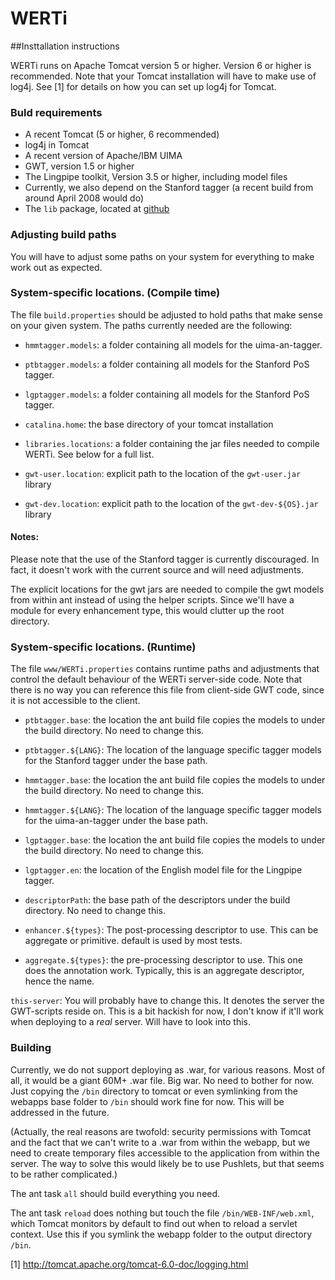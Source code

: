 # WERTi

##Insttallation instructions

WERTi runs on Apache Tomcat version 5 or higher. Version 6 or higher is
recommended. Note that your Tomcat installation will have to make use of log4j.
See [1] for details on how you can set up log4j for Tomcat.

### Buld requirements
* A recent Tomcat (5 or higher, 6 recommended)
* log4j in Tomcat
* A recent version of Apache/IBM UIMA
* GWT, version 1.5 or higher
* The Lingpipe toolkit, Version 3.5 or higher, including model files
* Currently, we also depend on the Stanford tagger (a recent build from around April 2008 would do)
* The `lib` package, located at [github](http://github.com/adimit/lib)

### Adjusting build paths

You will have to adjust some paths on your system for everything to make work
out as expected.

### System-specific locations. (Compile time)

The file `build.properties` should be adjusted to hold paths that make sense on
your given system. The paths currently needed are the following:

* `hmmtagger.models`: a folder containing all models for the uima-an-tagger.
* `ptbtagger.models`: a folder containing all models for the Stanford PoS tagger.
* `lgptagger.models`: a folder containing all models for the Stanford PoS
tagger.

* `catalina.home`: the base directory of your tomcat installation

* `libraries.locations`: a folder containing the jar files needed to compile
WERTi.  See below for a full list.

* `gwt-user.location`:  explicit path to the location of the `gwt-user.jar` library 
* `gwt-dev.location`: explicit path to the location of the `gwt-dev-${OS}.jar` library

#### Notes:

Please note that the use of the Stanford tagger is currently discouraged. In
fact, it doesn't work with the current source and will need adjustments.

The explicit locations for the gwt jars are needed to compile the gwt models
from within ant instead of using the helper scripts. Since we'll have a module
for every enhancement type, this would clutter up the root directory.


### System-specific locations. (Runtime)

The file `www/WERTi.properties` contains runtime paths and adjustments that
control the default behaviour of the WERTi server-side code. Note that there is
no way you can reference this file from client-side GWT code, since it is not
accessible to the client.

* `ptbtagger.base`: the location the ant build file copies the models to under
the build directory. No need to change this.  
* `ptbtagger.${LANG}`: The location of the language specific tagger models for
the Stanford tagger under
the base path.

* `hmmtagger.base`: the location the ant build file copies the models to under
the build directory. No need to change this.  
* `hmmtagger.${LANG}`: The
location of the language specific tagger models for the uima-an-tagger under
the base path.

* `lgptagger.base`: the location the ant build file copies the models to under
the build directory. No need to change this.  
* `lgptagger.en`: the location of
the English model file for the Lingpipe tagger.

* `descriptorPath`: the base path of the descriptors under the build directory.
No need to change this.

* `enhancer.${types}`: The post-processing descriptor to use. This can be
aggregate or primitive. default is used by most tests.

* `aggregate.${types}`: the pre-processing descriptor to use. This one does the
annotation work. Typically, this is an aggregate descriptor, hence the name.

`this-server`: You will probably have to change this. It denotes the server the
GWT-scripts reside on. This is a bit hackish for now, I don't know if it'll
work when deploying to a *real* server. Will have to look into this.

### Building

Currently, we do not support deploying as .war, for various reasons. Most of
all, it would be a giant 60M+ .war file. Big war. No need to bother for now.
Just copying the `/bin` directory to tomcat or even symlinking from the webapps
base folder to `/bin` should work fine for now. This will be addressed in the
future.

(Actually, the real reasons are twofold: security permissions with Tomcat and
the fact that we can't write to a .war from within the webapp, but we need to
create temporary files accessible to the application from within the server.
The way to solve this would likely be to use Pushlets, but that seems to be
rather complicated.)

The ant task `all` should build everything you need.

The ant task `reload` does nothing but touch the file `/bin/WEB-INF/web.xml`,
which Tomcat monitors by default to find out when to reload a servlet context.
Use this if you symlink the webapp folder to the output directory `/bin`.

[1] http://tomcat.apache.org/tomcat-6.0-doc/logging.html
